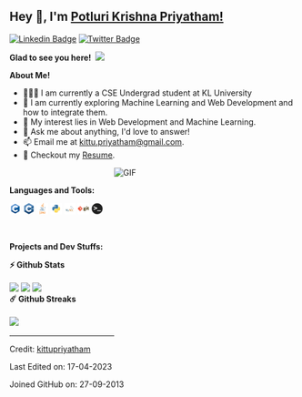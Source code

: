 
## Hey 👋, I'm [Potluri Krishna Priyatham!](https://github.com/kittupriyatham)

[![Linkedin Badge](https://img.shields.io/badge/-LinkedIn-0e76a8?style=flat-square&logo=Linkedin&logoColor=white)](https://www.linkedin.com/in/potluri-krishna-priyatham/)
[![Twitter Badge](https://img.shields.io/badge/-Twitter-00acee?style=flat-square&logo=Twitter&logoColor=white)](https://twitter.com/kittupriyatham)


**Glad to see you here!**  &nbsp;![](https://visitor-badge.glitch.me/badge?page_id=kittupriyatham.kittupriyatham&style=flat-square&color=0088cc)

 **About Me!**

- 👨🏽‍💻 I am currently a CSE Undergrad student at KL University
- 🌱 I am currently exploring Machine Learning and Web Development and how to integrate them. 
- 🤔 My interest lies in Web Development and Machine Learning.
- 💬 Ask me about anything, I'd love to answer!
- 📫 Email me at [kittu.priyatham@gmail.com](mailto:kittu.priyatham@gmail.com).
- 📝 Checkout my [Resume](https://potlurikrishnapriyatham.azurewebsites.net/resume). 


<img align="right" alt="GIF" width="320" height="320" src="https://i.pinimg.com/originals/e4/26/70/e426702edf874b181aced1e2fa5c6cde.gif" />

<br/>

**Languages and Tools:**

<code><img height="20" src="https://raw.githubusercontent.com/github/explore/80688e429a7d4ef2fca1e82350fe8e3517d3494d/topics/c/c.png"></code>
<code><img height="20" src="https://raw.githubusercontent.com/github/explore/80688e429a7d4ef2fca1e82350fe8e3517d3494d/topics/cpp/cpp.png"></code>
<code><img height="20" src="https://raw.githubusercontent.com/github/explore/80688e429a7d4ef2fca1e82350fe8e3517d3494d/topics/java/java.png"></code>
<code><img height="20" src="https://raw.githubusercontent.com/github/explore/80688e429a7d4ef2fca1e82350fe8e3517d3494d/topics/python/python.png"></code>
<code><img height="20" src="https://raw.githubusercontent.com/github/explore/80688e429a7d4ef2fca1e82350fe8e3517d3494d/topics/mysql/mysql.png"></code>
<code><img height="20" src="https://raw.githubusercontent.com/github/explore/80688e429a7d4ef2fca1e82350fe8e3517d3494d/topics/git/git.png"></code>
<code><img height="20" src="https://raw.githubusercontent.com/github/explore/80688e429a7d4ef2fca1e82350fe8e3517d3494d/topics/terminal/terminal.png"></code>


<br/>

**Projects and Dev Stuffs:**


  <summary><b>⚡ Github Stats</b></summary>
  <br />
  <img height="180em" src="https://github-readme-stats.vercel.app/api?username=kittupriyatham&show_icons=true&hide_border=true&&count_private=true&include_all_commits=true&theme=dark" />
  <img height="180em" src="https://github-readme-stats.vercel.app/api/top-langs/?username=kittupriyatham&show_icons=true&hide_border=true&layout=compact&langs_count=8&theme=dark"/>
  <img height="180em" src="https://github-readme-stats.vercel.app/api/wakatime?username=be10d827-91e3-48c5-8d39-df5f7474e9c4"/>
  

  <summary><b>☄️ Github Streaks</b></summary>
  <br />
  <img height="180em" src="https://github-readme-streak-stats.herokuapp.com?user=kittupriyatham&theme=dark" />


---
Credit: [kittupriyatham](https://github.com/kittupriyatham)

Last Edited on: 17-04-2023

Joined GitHub on: 27-09-2013

